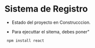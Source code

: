 <h1> Sistema de Registro </h1>

- Estado del proyecto en Construcccion.

- Para ejecuttar el sitema, debes poner"

 `` npm install react``
